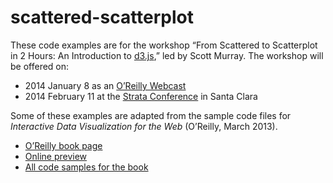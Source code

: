# scattered-scatterplot

These code examples are for the workshop “From Scattered to Scatterplot in 2 Hours: An Introduction to [d3.js](http://d3js.org),” led by Scott Murray.  The workshop will be offered on:

- 2014 January 8 as an [O’Reilly Webcast](http://oreillynet.com/pub/e/2952)
- 2014 February 11 at the [Strata Conference](http://strataconf.com/strata2014/public/schedule/detail/32866) in Santa Clara

Some of these examples are adapted from the sample code files for *Interactive Data Visualization for the Web* (O’Reilly, March 2013).

- [O’Reilly book page](http://shop.oreilly.com/product/0636920026938.do)
- [Online preview](http://chimera.labs.oreilly.com/books/1230000000345/)
- [All code samples for the book](https://github.com/alignedleft/d3-book)
